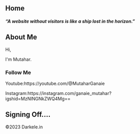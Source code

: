 
  <div class="leftcolumn">
    <div class="card">
      <h2>Home</h2>
      <h5>“A website without visitors is like a ship lost in the horizon.”</h5>
         <h2>About Me</h2>
      <p>Hi,</p>
      <p>I'm Mutahar.<p>                   
     </div>
    <div class="card">
      <h3>Follow Me</h3><p>Youtube:https://youtube.com/@MutaharGanaie</p>
      <p>Instagram:https://instagram.com/ganaie_mutahar?igshid=MzNlNGNkZWQ4Mg==<p>
    </div>
  </div>
</div>

<div class="footer">
  <h2>Signing Off....</h2>
</div>
<p>©2023 Darkele.in <p>
